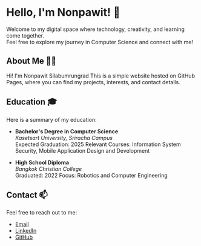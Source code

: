 # Hello, I'm Nonpawit! 👋  
Welcome to my digital space where technology, creativity, and learning come together.  
Feel free to explore my journey in Computer Science and connect with me!



## About Me 🧑‍💻 
Hi! I'm Nonpawit Silabumrungrad This is a simple website hosted on GitHub Pages, where you can find my projects, interests, and contact details.

## Education 🎓
Here is a summary of my education:

- **Bachelor's Degree in Computer Science**  
  *Kasetsart University, Sriracha Campus*  
  Expected Graduation: 2025
  Relevant Courses: Information System Security, Mobile Application Design and Development

- **High School Diploma**  
  *Bangkok Christian College*  
  Graduated: 2022
  Focus: Robotics and Computer Engineering


## Contact 📫
Feel free to reach out to me:
- [Email](mailto:nonpawit.sila@gmail.com)
- [LinkedIn](https://www.linkedin.com/in/nonpawitsilabumrungrad/)
- [GitHub](https://github.com/waterondaway)

